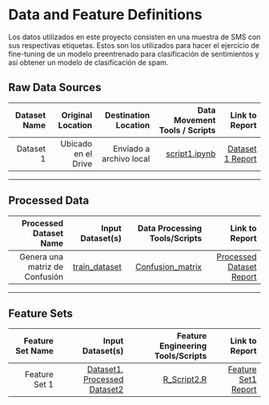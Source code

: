 # Data and Feature Definitions

Los datos utilizados en este proyecto consisten en una muestra de SMS con sus respectivas etiquetas. Estos son los utilizados para hacer el ejercicio de fine-tuning de un  modelo preentrenado para clasificación de sentimientos y así obtener un modelo de clasificación de spam.  

## Raw Data Sources

| Dataset Name | Original Location   | Destination Location  | Data Movement Tools / Scripts | Link to Report |
| ---:| ---: | ---: | ---: | -----: |
| Dataset 1 | Ubicado en el Drive| Enviado a archivo local | [script1.ipynb](/scripts/eda/EDA_Proyecto.ipynb) | [Dataset 1 Report](/docs/data/SMSSpamCollection.csv)|

---------------------------------------------------
## Processed Data
| Processed Dataset Name | Input Dataset(s)   | Data Processing Tools/Scripts | Link to Report |
| ---:| ---: | ---: | ---: | 
| Genera una matriz de Confusión | [train_dataset](/scripts/eda/Entrega_Proyecto_Módulo_V_MLDS_II.ipynb) | [Confusion_matrix](/scripts/eda/Entrega_Proyecto_Módulo_V_MLDS_II.ipynb) | [Processed Dataset  Report](/scripts/eda/Entrega_Proyecto_Módulo_V_MLDS_II.ipynb)|



-----------------------------------------------------

## Feature Sets

| Feature Set Name | Input Dataset(s)   | Feature Engineering Tools/Scripts | Link to Report |
| ---:| ---: | ---: | ---: | 
| Feature Set 1 | [Dataset1](link/to/dataset1/report), [Processed Dataset2](link/to/dataset2/report) | [R_Script2.R](link/to/R/script/file/in/Code) | [Feature Set1 Report](link/to/report1)|
